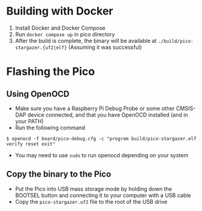 # Building with Docker

1. Install Docker and Docker Compose
2. Run `docker compose up` in pico directory
3. After the build is complete, the binary will be available at `./build/pico-stargazer.{uf2|elf}` (Assuming it was successful)

# Flashing the Pico

## Using OpenOCD
- Make sure you have a Raspberry Pi Debug Probe or some other CMSIS-DAP device connected, and that you have OpenOCD installed (and in your PATH)
- Run the following command
```
$ openocd -f board/pico-debug.cfg -c "program build/pico-stargazer.elf verify reset exit"
```
- You may need to use `sudo` to run openocd depending on your system


## Copy the binary to the Pico
- Put the Pico into USB mass storage mode by holding down the BOOTSEL button and connecting it to your computer with a USB cable
- Copy the `pico-stargazer.uf2` file to the root of the USB drive
